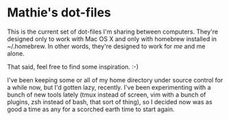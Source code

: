 # Mathie's dot-files

This is the current set of dot-files I'm sharing between computers. They're
designed only to work with Mac OS X and only with homebrew installed in
~/.homebrew. In other words, they're designed to work for *me* and me alone.

That said, feel free to find some inspiration. :-)

I've been keeping some or all of my home directory under source control for a
while now, but I'd gotten lazy, recently. I've been experimenting with a bunch
of new tools lately (tmux instead of screen, vim with a bunch of plugins, zsh
instead of bash, that sort of thing), so I decided now was as good a time as
any for a scorched earth time to start again.
